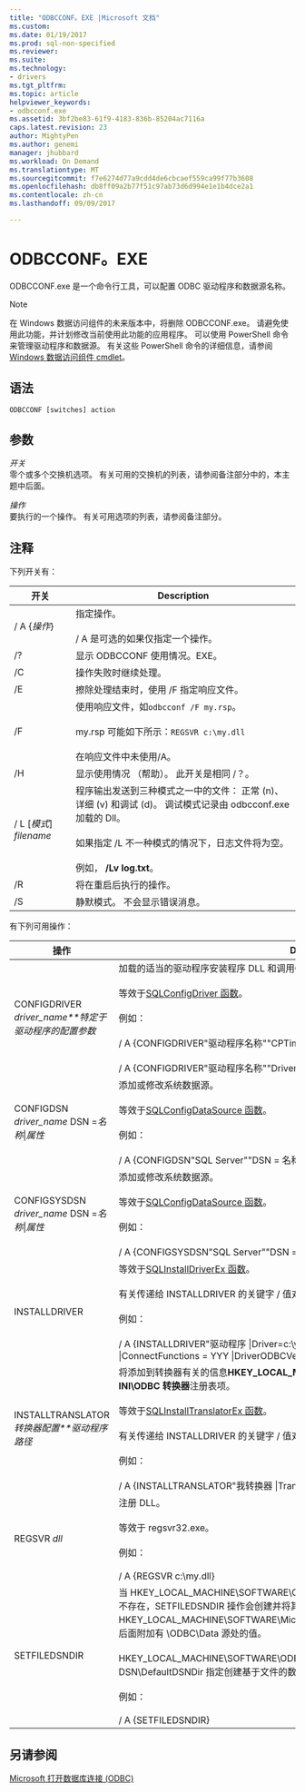 ```yaml
---
title: "ODBCCONF。EXE |Microsoft 文档"
ms.custom: 
ms.date: 01/19/2017
ms.prod: sql-non-specified
ms.reviewer: 
ms.suite: 
ms.technology:
- drivers
ms.tgt_pltfrm: 
ms.topic: article
helpviewer_keywords:
- odbcconf.exe
ms.assetid: 3bf2be83-61f9-4183-836b-85204ac7116a
caps.latest.revision: 23
author: MightyPen
ms.author: genemi
manager: jhubbard
ms.workload: On Demand
ms.translationtype: MT
ms.sourcegitcommit: f7e6274d77a9cdd4de6cbcaef559ca99f77b3608
ms.openlocfilehash: db8ff09a2b77f51c97ab73d6d994e1e1b4dce2a1
ms.contentlocale: zh-cn
ms.lasthandoff: 09/09/2017

---
```

# <a name="odbcconfexe"></a>ODBCCONF。EXE
ODBCCONF.exe 是一个命令行工具，可以配置 ODBC 驱动程序和数据源名称。  
  
> [!NOTE]  
>  在 Windows 数据访问组件的未来版本中，将删除 ODBCCONF.exe。 请避免使用此功能，并计划修改当前使用此功能的应用程序。 可以使用 PowerShell 命令来管理驱动程序和数据源。 有关这些 PowerShell 命令的详细信息，请参阅[Windows 数据访问组件 cmdlet](https://technet.microsoft.com/library/hh771019.aspx)。  
  
## <a name="syntax"></a>语法  
  
```  
ODBCCONF [switches] action  
```  
  
## <a name="arguments"></a>参数  
 *开关*  
 零个或多个交换机选项。 有关可用的交换机的列表，请参阅备注部分中的，本主题中后面。  
  
 *操作*  
 要执行的一个操作。 有关可用选项的列表，请参阅备注部分。  
  
## <a name="remarks"></a>注释  
 下列开关有：  
  
|开关|Description|  
|------------|-----------------|  
|/ A {*操作*}|指定操作。<br /><br /> / A 是可选的如果仅指定一个操作。|  
|/?|显示 ODBCCONF 使用情况。EXE。|  
|/C|操作失败时继续处理。|  
|/E|擦除处理结束时，使用 /F 指定响应文件。|  
|/F|使用响应文件，如`odbcconf /F my.rsp`。<br /><br /> my.rsp 可能如下所示：`REGSVR c:\my.dll`<br /><br /> 在响应文件中未使用/A。|  
|/H|显示使用情况 （帮助）。 此开关是相同 /？。|  
|/ L [*模式*] *filename*|程序输出发送到三种模式之一中的文件： 正常 (n)、 详细 (v) 和调试 (d)。 调试模式记录由 odbcconf.exe 加载的 Dll。<br /><br /> 如果指定 /L 不一种模式的情况下，日志文件将为空。<br /><br /> 例如， **/Lv log.txt**。|  
|/R|将在重启后执行的操作。|  
|/S|静默模式。 不会显示错误消息。|  
  
 有下列可用操作：  
  
|操作|Description|  
|------------|-----------------|  
|CONFIGDRIVER *driver_name**特定于驱动程序的配置参数*|加载的适当的驱动程序安装程序 DLL 和调用**ConfigDriver**函数。<br /><br /> 等效于[SQLConfigDriver 函数](../odbc/reference/syntax/sqlconfigdriver-function.md)。<br /><br /> 例如：<br /><br /> / A {CONFIGDRIVER"驱动程序名称""CPTimeout = 60"}<br /><br /> / A {CONFIGDRIVER"驱动程序名称""DriverODBCVer = 03.80"}|  
|CONFIGDSN *driver_name* DSN =*名称*&#124;*属性*|添加或修改系统数据源。<br /><br /> 等效于[SQLConfigDataSource 函数](../odbc/reference/syntax/sqlconfigdatasource-function.md)。<br /><br /> 例如：<br /><br /> / A {CONFIGDSN"SQL Server""DSN = 名称 &#124;服务器 = srv"}|  
|CONFIGSYSDSN *driver_name* DSN =*名称*&#124;*属性*|添加或修改系统数据源。<br /><br /> 等效于[SQLConfigDataSource 函数](../odbc/reference/syntax/sqlconfigdatasource-function.md)。<br /><br /> 例如：<br /><br /> / A {CONFIGSYSDSN"SQL Server""DSN = 名称 &#124;服务器 = srv"}|  
|INSTALLDRIVER|等效于[SQLInstallDriverEx 函数](../odbc/reference/syntax/sqlinstalldriverex-function.md)。<br /><br /> 有关传递给 INSTALLDRIVER 的关键字 / 值对语法的信息，请参阅[驱动程序规范子项](../odbc/reference/install/driver-specification-subkeys.md)。<br /><br /> 例如：<br /><br /> / A {INSTALLDRIVER"驱动程序 &#124;Driver=c:\your.dll &#124;Setup=c:\your.dll &#124;APILevel = 2 &#124;ConnectFunctions = YYY &#124;DriverODBCVer = 03.50 &#124;FileUsage = 0 &#124;SQLLevel = 1"}|  
|INSTALLTRANSLATOR*转换器配置**驱动程序路径*|将添加到转换器有关的信息**HKEY_LOCAL_MACHINE\SOFTWARE\ODBC\ODBCINST。INI\ODBC 转换器**注册表项。<br /><br /> 等效于[SQLInstallTranslatorEx 函数](../odbc/reference/syntax/sqlinstalltranslatorex-function.md)。<br /><br /> 有关传递给 INSTALLDRIVER 的关键字 / 值对语法的信息，请参阅[转换器规范子项](../odbc/reference/install/translator-specification-subkeys.md)。<br /><br /> 例如：<br /><br /> / A {INSTALLTRANSLATOR"我转换器 &#124;Translator=c:\my.dll &#124;Setup=c:\my.dll"}|  
|REGSVR *dll*|注册 DLL。<br /><br /> 等效于 regsvr32.exe。<br /><br /> 例如：<br /><br /> / A {REGSVR c:\my.dll}|  
|SETFILEDSNDIR|当 HKEY_LOCAL_MACHINE\SOFTWARE\ODBC\ODBC。INI\ODBC 文件 DSN\DefaultDSNDir 不存在，SETFILEDSNDIR 操作会创建并将其分配 HKEY_LOCAL_MACHINE\SOFTWARE\Microsoft\Windows\CurrentVersion\CommonFilesDir，后面附加有 \ODBC\Data 源处的值。<br /><br /> HKEY_LOCAL_MACHINE\SOFTWARE\ODBC\ODBC 处的值。INI\ODBC 文件 DSN\DefaultDSNDir 指定创建基于文件的数据源时使用 ODBC 数据源管理器的默认位置。<br /><br /> 例如：<br /><br /> / A {SETFILEDSNDIR}|  
  
## <a name="see-also"></a>另请参阅  
 [Microsoft 打开数据库连接 (ODBC)](../odbc/microsoft-open-database-connectivity-odbc.md)

